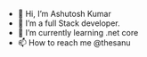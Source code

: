 - 👋 Hi, I’m Ashutosh Kumar
- 👀 I’m a full Stack developer.
- 🌱 I’m currently learning .net core
- 📫 How to reach me @thesanu


<!---
thesanu/thesanu is a ✨ special ✨ repository because its `README.md` (this file) appears on your GitHub profile.
You can click the Preview link to take a look at your changes.
--->
